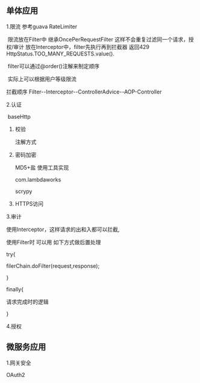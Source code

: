 ## 单体应用

1.限流  参考guava RateLimiter

​        限流放在Filter中 继承OncePerRequestFilter 这样不会重复过滤同一个请求，授权/审计 放在Interceptor中，filter先执行再到拦截器  返回429  HttpStatus.TOO_MANY_REQUESTS.value().

​         filter可以通过@order()注解来制定顺序

​           实际上可以根据用户等级限流



拦截顺序 Filter--Interceptor--ControllerAdvice--AOP-Controller

2.认证

​    baseHttp

1. 校验 

   注解方式

2. 密码加密

   MD5+盐  使用工具实现

    <grouId>com.lambdaworks</grouId>

   <artifactId>  scrypy</artifactId>  

3. HTTPS访问

3.审计

  使用Interceptor，这样请求的出和入都可以拦截,

 使用Filter时 可以用 如下方式做后置处理

try{

  filerChain.doFilter(request,response);

}

finally{

   请求完成时的逻辑

}

4.授权



## 微服务应用

1.网关安全

OAuth2